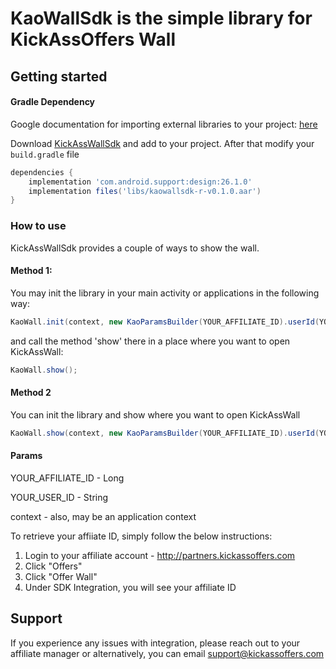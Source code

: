 # KaoWallSdk is the simple library for KickAssOffers Wall

## Getting started

#### Gradle Dependency 

Google documentation for importing external libraries to your project: [here](https://developer.android.com/studio/projects/android-library.html#AddDependency)

Download [KickAssWallSdk](https://github.com/kickassoffers/offerwall/raw/master/library/kaowallsdk-r-v0.1.0.aar) and add to your project. After that modify your `build.gradle` file

```gradle
dependencies {
    implementation 'com.android.support:design:26.1.0'
    implementation files('libs/kaowallsdk-r-v0.1.0.aar')
}
```

### How to use
KickAssWallSdk provides a couple of ways to show the wall.

#### Method 1:
You may init the library in your main activity or applications in the following way:

```java
KaoWall.init(context, new KaoParamsBuilder(YOUR_AFFILIATE_ID).userId(YOUR_USER_ID).build());
```

and call the method 'show' there in a place where you want to open KickAssWall:

```java
KaoWall.show();
```

#### Method 2
You can init the library and show where you want to open KickAssWall

```java
KaoWall.show(context, new KaoParamsBuilder(YOUR_AFFILIATE_ID).userId(YOUR_USER_ID).build());
```

#### Params
YOUR_AFFILIATE_ID - Long

YOUR_USER_ID - String

context - also, may be an application context

To retrieve your affiiate ID, simply follow the below instructions:
1) Login to your affiliate account - http://partners.kickassoffers.com
2) Click "Offers"
3) Click "Offer Wall"
4) Under SDK Integration, you will see your affiliate ID


## Support
If you experience any issues with integration, please reach out to your affiliate manager or alternatively, you can email support@kickassoffers.com
